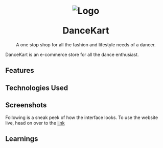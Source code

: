 
<h1 align="center">
<p align="center">
  <a>
    <img alt="Logo" src=" width="100"/>
  </a>
</p>
  <a>DanceKart</a>
</h1>

<p align="center">
A one stop shop for all the fashion and lifestyle needs of a dancer.
</p>

DanceKart is an e-commerce store for all the dance enthusiast. 

<h2>Features</h2> 

  
<h2>Technologies Used</h2> 

  
<h2>  Screenshots </h2>

Following is a sneak peek of how the interface looks. To use the website live, head on over to the [link](https://entertainment-hub.netlify.app/)


<h2> Learnings </h2>


  












